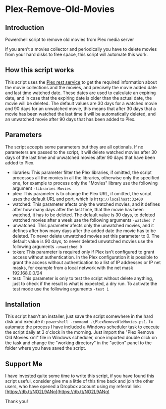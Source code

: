 # Plex-Remove-Old-Movies

## Introduction
Powershell script to remove old movies from Plex media server

If you aren't a movies collector and periodically you have to delete movies from your hard disks to free space, this script will automate this work.

## How this script works
This script uses the [Plex rest service](https://support.plex.tv/hc/en-us/articles/201638786-Plex-Media-Server-URL-Commands)
 to get the required information about the movie collections and the movies, and precisely the movie added date and last time watched date. These dates are used to calculate an expiring date, and in case that the expiring date is older than the actual date, the movie will be deleted.
The default values are 30 days for a watched movie and 90 days for an unwatched movie, this means that after 30 days that a movie has been watched the last time it will be automatically deleted, and an unwatched movie after 90 days that has been added to Plex.

## Parameters
The script accepts some parameters but they are all optionals. If no parameters are passed to the script, it will delete watched movies after 30 days of the last time and unwatched movies after 90 days that have been added to Plex.
* libraries: This parameter filter the Plex libraries, if omitted, the script processes all the movies in all the libraries, otherwise only the specified one, for example to process only the "Movies" library use the following argument ```-libraries Movies```
* plex: This parameter is to change the Plex URL, if omitted, the script uses the default URL and port, which is ```http://localhost:32400```
* watched: This parameter afects only the watched movies, and it defines after how many days after the last time, that the movie has been watched, it has to be deleted. The default value is 30 days, to deleted watched movies after a week use the following arguments ```-watched 7```
* unwatched: This parameter afects only the unwatched movies, and it defines after how many days after the added date the movie has to be deleted. To never delete unwatched movies set this parameter to 0. The default value is 90 days, to never deleted unwatched movies use the following arguments ```-unwatched 0```
* token: This parameter is required only if Plex isn't configured to grant access without authentication. In the Plex configuration it is possible to grant the access without authentication to a list of IP addresses or IP net masks, for example from a local network with the net mask 192.168.0.0/24
* test: This parameter is only to test the script without delete anything, just to check if the result is what is expected, a dry run. To activate the test mode use the following arguments ```-test 1```
 
## Installation
This script hasn't an installer, just save the script somewhere in the hard disk and execute it: ```powershell -command .\PlexRemoveOldMovies.ps1```.
To automate the process I have included a Windows scheduler task to execute the script daily at 3 o'clock in the morning. Just import the "Plex Remove Old Movies.xml" file in Windows scheduler, once imported double click on the task and change the "working directory" in the "action" panel to the folder where you have saved the script.

## Support Me
I have invested quite some time to write this script, if you have found this script useful, consider give me a little of this time back and join the other users, who have opened a Dropbox account using my referral link: [https://db.tt/NO2L9ANq](https://db.tt/NO2L9ANq)

Thank you!

